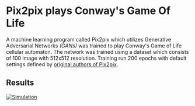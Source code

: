 # Pix2pix plays Conway's Game Of Life
A machine learning program called Pix2pix which utilizes Generative Adversarial Networks *(GANs)* was trained to play Conway's Game of Life cellular automaton. The network was trained using a dataset which consists of 100 image with 512x512 resolution. Training run 200 epochs with default settings defined by [original authors of Pix2pix](https://phillipi.github.io/pix2pix/).

## Results ##
[![Simulation](https://i9.ytimg.com/vi/JikSSxk4X5Q/mq2.jpg?sqp=CLD0yfkF&rs=AOn4CLDT4y38ml9oZ1336R9z4CNHyOwnXg)](https://youtu.be/JikSSxk4X5Q)
